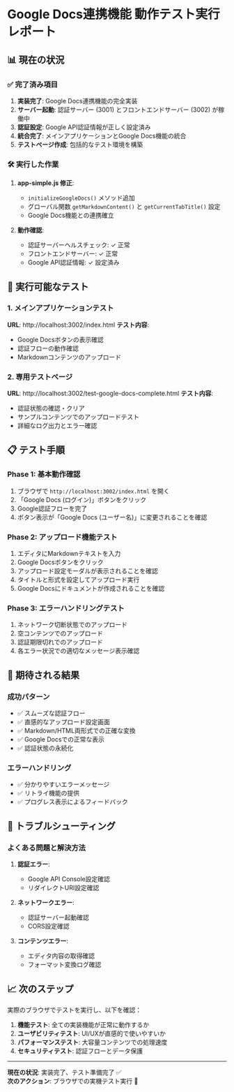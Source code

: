 # Google Docs連携機能 動作テスト実行レポート

## 📊 現在の状況

### ✅ 完了済み項目
1. **実装完了**: Google Docs連携機能の完全実装
2. **サーバー起動**: 認証サーバー (3001) とフロントエンドサーバー (3002) が稼働中
3. **認証設定**: Google API認証情報が正しく設定済み
4. **統合完了**: メインアプリケーションとGoogle Docs機能の統合
5. **テストページ作成**: 包括的なテスト環境を構築

### 🛠️ 実行した作業
1. **app-simple.js 修正**: 
   - `initializeGoogleDocs()` メソッド追加
   - グローバル関数 `getMarkdownContent()` と `getCurrentTabTitle()` 設定
   - Google Docs機能との連携確立

2. **動作確認**:
   - 認証サーバーヘルスチェック: ✓ 正常
   - フロントエンドサーバー: ✓ 正常  
   - Google API認証情報: ✓ 設定済み

## 🧪 実行可能なテスト

### 1. メインアプリケーションテスト
**URL**: http://localhost:3002/index.html
**テスト内容**:
- Google Docsボタンの表示確認
- 認証フローの動作確認
- Markdownコンテンツのアップロード

### 2. 専用テストページ
**URL**: http://localhost:3002/test-google-docs-complete.html
**テスト内容**:
- 認証状態の確認・クリア
- サンプルコンテンツでのアップロードテスト
- 詳細なログ出力とエラー確認

## 📋 テスト手順

### Phase 1: 基本動作確認
1. ブラウザで `http://localhost:3002/index.html` を開く
2. 「Google Docs (ログイン)」ボタンをクリック
3. Google認証フローを完了
4. ボタン表示が「Google Docs (ユーザー名)」に変更されることを確認

### Phase 2: アップロード機能テスト
1. エディタにMarkdownテキストを入力
2. Google Docsボタンをクリック
3. アップロード設定モーダルが表示されることを確認
4. タイトルと形式を設定してアップロード実行
5. Google Docsにドキュメントが作成されることを確認

### Phase 3: エラーハンドリングテスト
1. ネットワーク切断状態でのアップロード
2. 空コンテンツでのアップロード
3. 認証期限切れでのアップロード
4. 各エラー状況での適切なメッセージ表示確認

## 🎯 期待される結果

### 成功パターン
- ✅ スムーズな認証フロー
- ✅ 直感的なアップロード設定画面
- ✅ Markdown/HTML両形式での正確な変換
- ✅ Google Docsでの正常な表示
- ✅ 認証状態の永続化

### エラーハンドリング
- ✅ 分かりやすいエラーメッセージ
- ✅ リトライ機能の提供
- ✅ プログレス表示によるフィードバック

## 🔧 トラブルシューティング

### よくある問題と解決方法
1. **認証エラー**: 
   - Google API Console設定確認
   - リダイレクトURI設定確認

2. **ネットワークエラー**: 
   - 認証サーバー起動確認
   - CORS設定確認

3. **コンテンツエラー**: 
   - エディタ内容の取得確認
   - フォーマット変換ログ確認

## 📈 次のステップ

実際のブラウザでテストを実行し、以下を確認：

1. **機能テスト**: 全ての実装機能が正常に動作するか
2. **ユーザビリティテスト**: UI/UXが直感的で使いやすいか  
3. **パフォーマンステスト**: 大容量コンテンツでの処理速度
4. **セキュリティテスト**: 認証フローとデータ保護

---
**現在の状況**: 実装完了、テスト準備完了 ✅  
**次のアクション**: ブラウザでの実機テスト実行 🚀
